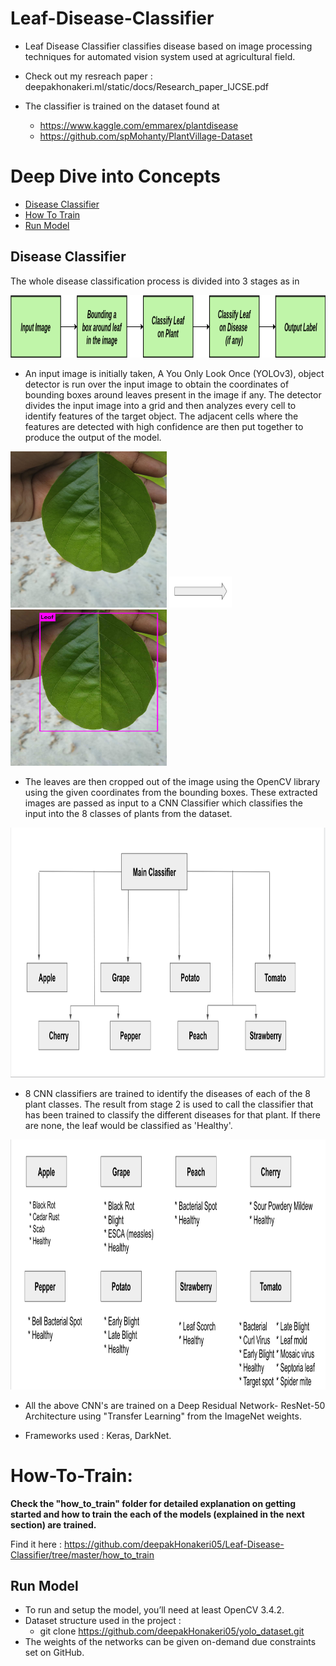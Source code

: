 # Leaf-Disease-Classifier

* Leaf Disease Classifier classifies disease based on image processing techniques for automated vision system used at agricultural field. 

* Check out my resreach paper : deepakhonakeri.ml/static/docs/Research_paper_IJCSE.pdf

* The classifier is trained on the dataset found at
   * https://www.kaggle.com/emmarex/plantdisease
   * https://github.com/spMohanty/PlantVillage-Dataset
    

# Deep Dive into Concepts
- [Disease Classifier](##DiseaseClassifier)
- [How To Train](##HowToTrain)
- [Run Model](##RunModel)

## Disease Classifier

The whole disease classification process is divided into 3 stages as in 

<img src="./images/block_diagram.png" width="800" height="100">

- An input image is initially taken, A You Only Look Once (YOLOv3), object detector is run over the input image to obtain the coordinates of bounding boxes around leaves present in the image if any. The detector divides the input image into a grid and then analyzes every cell to identify features of the target object. The adjacent cells where the features are detected with high confidence are then put together to produce the output of the model.

<img src="./images/leaf_before_yolo.jpeg" width="250" height="250"> <img src="./images/arrow.png" width="100" height="50">
 <img src="./images/leaf_after_yolo.jpeg" width="250" height="250">

- The leaves are then cropped out of the image using the OpenCV library using the given coordinates from the bounding boxes. These extracted images are passed as input to a CNN Classifier which classifies the input into the 8 classes of plants from the dataset. 

<img src="./images/Flow diagram.png" width="800" height="400">
    
- 8 CNN classifiers are trained to identify the diseases of each of the 8 plant classes.  The result from stage 2 is used to call the classifier that has been trained to classify the different diseases for that plant. If there are none, the leaf would be classified as 'Healthy'.

<img src="./images/subClasses.png" width="800" height="400">

- All the above CNN's are trained on a Deep Residual Network- ResNet-50 Architecture using "Transfer Learning" from the ImageNet weights.

[//]: # (<img src="./images/resnetACC.png" width="400" height="200">)

- Frameworks used : Keras, DarkNet.


# How-To-Train:

<b> Check the "how_to_train" folder for detailed explanation on getting started and how to train the each of the models (explained in the next section) are trained.</b>

Find it here : https://github.com/deepakHonakeri05/Leaf-Disease-Classifier/tree/master/how_to_train

## Run Model

- To run and setup the model, you’ll need at least OpenCV 3.4.2.
- Dataset structure used in the project :
     * git clone https://github.com/deepakHonakeri05/yolo_dataset.git
- The weights of the networks can be given on-demand due constraints set on GitHub. 

